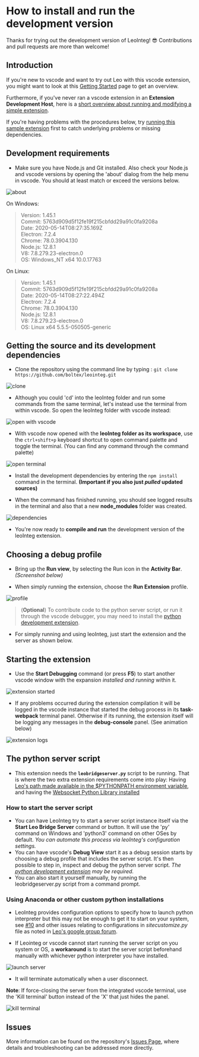 # How to install and run the development version

Thanks for trying out the development version of LeoInteg! :sunglasses: Contributions and pull requests are more than welcome!

## Introduction

If you're new to vscode and want to try out Leo with this vscode extension, you might want to look at this [Getting Started](https://code.visualstudio.com/docs#vscode-in-action) page to get an overview.

Furthermore, if you've never ran a vscode extension in an **Extension Development Host**, here is a [short overview about running and modifying a simple extension](https://code.visualstudio.com/api/get-started/your-first-extension).

If you're having problems with the procedures below, try [running this sample extension](https://github.com/Microsoft/vscode-extension-samples/tree/master/helloworld-sample#running-the-sample) first to catch underlying problems or missing dependencies.

## Development requirements

- Make sure you have Node.js and Git installed. Also check your Node.js and vscode versions by opening the 'about' dialog from the help menu in vscode. You should at least match or exceed the versions below.

![about](resources/vscode-about.png)

On Windows:

> Version: 1.45.1\
> Commit: 5763d909d5f12fe19f215cbfdd29a91c0fa9208a\
> Date: 2020-05-14T08:27:35.169Z\
> Electron: 7.2.4\
> Chrome: 78.0.3904.130\
> Node.js: 12.8.1\
> V8: 7.8.279.23-electron.0\
> OS: Windows_NT x64 10.0.17763

On Linux:

> Version: 1.45.1\
> Commit: 5763d909d5f12fe19f215cbfdd29a91c0fa9208a\
> Date: 2020-05-14T08:27:22.494Z\
> Electron: 7.2.4\
> Chrome: 78.0.3904.130\
> Node.js: 12.8.1\
> V8: 7.8.279.23-electron.0\
> OS: Linux x64 5.5.5-050505-generic

## Getting the source and its development dependencies

- Clone the repository using the command line by typing : `git clone https://github.com/boltex/leointeg.git`

![clone](resources/git-clone.png)

- Although you could 'cd' into the leoInteg folder and run some commands from the same terminal, let's instead use the terminal from within vscode. So open the leoInteg folder with vscode instead:

![open with vscode](resources/open-with-vscode.png)

- With vscode now opened with the **leoInteg folder as its workspace**, use the `ctrl+shift+p` keyboard shortcut to open command palette and toggle the terminal. (You can find any command through the command palette)

![open terminal](resources/open-terminal.png)

- Install the development dependencies by entering the `npm install` command in the terminal. **(Important if you also just _pulled_ updated sources)**

- When the command has finished running, you should see logged results in the terminal and also that a new **node_modules** folder was created.

![dependencies](resources/node-modules.png)

- You're now ready to **compile and run** the development version of the leoInteg extension.

## Choosing a debug profile

- Bring up the **Run view**, by selecting the Run icon in the **Activity Bar**. _(Screenshot below)_

- When simply running the extension, choose the **Run Extension** profile.

![profile](resources/debug-profile.png)

> (**Optional**) To contribute code to the python server script, or run it through the vscode debugger, you may need to install the [python development extension](https://marketplace.visualstudio.com/items?itemName=ms-python.python).

- For simply running and using leoInteg, just start the extension and the server as shown below.

## Starting the extension

- Use the **Start Debugging** command (or press **F5**) to start another vscode window with the expansion _installed and running_ within it.

![extension started](resources/leointeg-started.png)

- If any problems occurred during the extension compilation it will be logged in the vscode instance that started the debug process in its **task-webpack** terminal panel. Otherwise if its running, the extension itself will be logging any messages in the **debug-console** panel. (See animation below)

![extension logs](resources/debug-anim.gif)

## The python server script

- This extension needs the **`leobridgeserver.py`** script to be running. That is where the two extra extension requirements come into play: Having [Leo's path made available in the \$PYTHONPATH environment variable](https://github.com/leo-editor/leo-editor/blob/master/INSTALL.TXT#L126), and having the [Websocket Python Library installed](https://websockets.readthedocs.io/en/stable/intro.html)

### How to start the server script

- You can have LeoInteg try to start a server script instance itself via the **Start Leo Bridge Server** command or button. It will use the 'py' command on Windows and 'python3' command on other OSes by default. _You can automate this process via leoInteg's configuration settings._
- You can have vscode's **Debug View** start it as a debug session starts by choosing a debug profile that includes the server script. It's then possible to step in, inspect and debug the python server script. _The [python development extension](https://marketplace.visualstudio.com/items?itemName=ms-python.python) may be required._
- You can also start it yourself manually, by running the leobridgeserver.py script from a command prompt.

### Using Anaconda or other custom python installations

- LeoInteg provides configuration options to specify how to launch python interpreter but this may not be enough to get it to start on your system, see [#10](https://github.com/boltex/leointeg/issues/10) and other issues relating to configurations in _sitecustomize.py_ file as noted in [Leo's google group forum](https://groups.google.com/d/msg/leo-editor/FAP8lVnWLyQ/lWHWEYH9AgAJ).

- If Leointeg or vscode cannot start running the server script on you system or OS, a **workaround** is to start the server script beforehand manually with whichever python interpreter you have installed.

![launch server](resources/manual-server-start.png)

- It will terminate automatically when a user disconnect.

**Note**: If force-closing the server from the integrated vscode terminal, use the 'Kill terminal' button instead of the 'X' that just hides the panel.

![kill terminal](resources/kill-terminal.png)

## Issues

More information can be found on the repository's [Issues Page](https://github.com/boltex/leointeg/issues), where details and troubleshooting can be addressed more directly.
